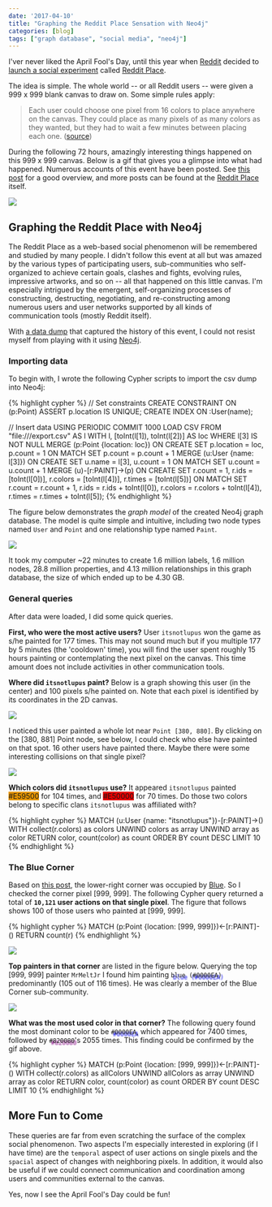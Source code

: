 ```yaml
---
date: '2017-04-10'
title: "Graphing the Reddit Place Sensation with Neo4j"
categories: [blog]
tags: ["graph database", "social media", "neo4j"]
---
```


<!-- image: /assets/article_images/ajWiAYi.png -->

I'ver never liked the April Fool's Day, until this year when [Reddit](https://www.reddit.com/) decided to [launch a social experiment](https://www.reddit.com/r/announcements/comments/62mesr/place/) called [Reddit Place](https://www.reddit.com/r/place/).

The idea is simple. The whole world -- or all Reddit users -- were given a 999 x 999 blank canvas to draw on. Some simple rules apply:

> Each user could choose one pixel from 16 colors to place anywhere on the canvas. They could place as many pixels of as many colors as they wanted, but they had to wait a few minutes between placing each one. ([source](http://sudoscript.com/reddit-place/))

During the following 72 hours, amazingly interesting things happened on this 999 x 999 canvas. Below is a gif that gives you a glimpse into what had happened. Numerous accounts of this event have been posted. See [this post](http://sudoscript.com/reddit-place/) for a good overview, and more posts can be found at the [Reddit Place](https://www.reddit.com/r/place) itself.

![](https://i.redd.it/5p68ukzkwdpy.gif)

## Graphing the Reddit Place with Neo4j

The Reddit Place as a web-based social phenomenon will be remembered and studied by many people. I didn't follow this event at all but was amazed by the various types of participating users, sub-communities who self-organized to achieve certain goals, clashes and fights, evolving rules, impressive artworks, and so on -- all that happened on this little canvas. I'm especially intrigued by the emergent, self-organizing processes of constructing, destructing, negotiating, and re-constructing among numerous users and user networks supported by all kinds of communication tools (mostly Reddit itself).

With [a data dump](https://www.reddit.com/r/PlaceDevs/comments/637ynq/a_datadump_but_from_a_different_scraper/) that captured the history of this event, I could not resist myself from playing with it using [Neo4j](https://neo4j.com/).

### Importing data

To begin with, I wrote the following Cypher scripts to import the csv dump into Neo4j:

{% highlight cypher %}
// Set constraints
CREATE CONSTRAINT ON (p:Point) ASSERT p.location IS UNIQUE;
CREATE INDEX ON :User(name);

// Insert data
USING PERIODIC COMMIT 1000
LOAD CSV FROM "file:///export.csv" AS l
WITH l, [toInt(l[1]), toInt(l[2])] AS loc
WHERE l[3] IS NOT NULL
MERGE (p:Point {location: loc})
  ON CREATE SET p.location = loc, p.count = 1
  ON MATCH SET p.count = p.count + 1
MERGE (u:User {name: l[3]})
  ON CREATE SET u.name = l[3], u.count = 1
  ON MATCH SET u.count = u.count + 1
MERGE (u)-[r:PAINT]->(p)
  ON CREATE SET r.count = 1, r.ids = [toInt(l[0])],
    r.colors = [toInt(l[4])], r.times = [toInt(l[5])]
  ON MATCH SET r.count = r.count + 1,
    r.ids = r.ids + toInt(l[0]),
    r.colors = r.colors + toInt(l[4]),
    r.times = r.times + toInt(l[5]);
{% endhighlight %}

The figure below demonstrates the *graph model* of the created Neo4j graph database. The model is quite simple and intuitive, including two node types named `User` and `Point` and one relationship type named `Paint`.

![](/assets/article_images/r-place-graph-model.png)

It took my computer ~22 minutes to create 1.6 million labels, 1.6 million nodes, 28.8 million properties, and 4.13 million relationships in this graph database, the size of which ended up to be 4.30 GB.

### General queries

After data were loaded, I did some quick queries.

**First, who were the most active users?** User `itsnotlupus` won the game as s/he painted for 177 times. This may not sound much but if you multiple 177 by 5 minutes (the 'cooldown' time), you will find the user spent roughly 15 hours painting or contemplating the next pixel on the canvas. This time amount does not include activities in other communication tools.

**Where did `itsnotlupus` paint?** Below is a graph showing this user (in the center) and 100 pixels s/he painted on. Note that each pixel is identified by its coordinates in the 2D canvas.

![](/assets/article_images/top-user.png)

I noticed this user painted a whole lot near `Point [380, 880]`. By clicking on the [380, 881] Point node, see below, I could check who else have painted on that spot. 16 other users have painted there. Maybe there were some interesting collisions on that single pixel?

![](/assets/article_images/top-user-clashes.png)

**Which colors did `itsnotlupus` use?** It appeared `itsnotlupus` painted <span style="background-color:#e59500">#E59500</span> for 104 times, and <span style="background-color:#e50000">#E50000</span> for 70 times. Do those two colors belong to specific clans `itsnotlupus` was affiliated with?

{% highlight cypher %}
MATCH (u:User {name: "itsnotlupus"})-[r:PAINT]->()
WITH collect(r.colors) as colors
UNWIND colors as array
UNWIND array as color
RETURN color, count(color) as count
ORDER BY count DESC LIMIT 10
{% endhighlight %}

### The Blue Corner

Based on [this post](http://sudoscript.com/reddit-place/), the lower-right corner was occupied by [Blue](https://www.reddit.com/r/BlueCorner/). So I checked the corner pixel [999, 999]. The following Cypher query returned a total of **`10,121` user actions on that single pixel**. The figure that follows shows 100 of those users who painted at [999, 999].

{% highlight cypher %}
MATCH (p:Point {location: [999, 999]})<-[r:PAINT]-()
RETURN count(r)
{% endhighlight %}

![](/assets/article_images/999x999-users.png)

**Top painters in that corner** are listed in the figure below. Querying the top [999, 999] painter `MrMeltJr` I found him painting <span style="text-shadow: 4px 4px 2px #0000EA">`blue (#0000EA)`</span> predominantly (105 out of 116 times). He was clearly a member of the Blue Corner sub-community.

![](/assets/article_images/999x999-top-users.png)

**What was the most used color in that corner?** The following query found the most dominant color to be <span style="text-shadow: 4px 4px 2px #0000EA">`#0000EA`</span>, which appeared for 7400 times, followed by <span style="text-shadow: 4px 4px 2px #820080">`#820080`</span>'s 2055 times. This finding could be confirmed by the gif above.

{% highlight cypher %}
MATCH (p:Point {location: [999, 999]})<-[r:PAINT]-()
WITH collect(r.colors) as allColors
UNWIND allColors as array
UNWIND array as color
RETURN color, count(color) as count ORDER BY count DESC LIMIT 10
{% endhighlight %}

## More Fun to Come

These queries are far from even scratching the surface of the complex social phenomenon. Two aspects I'm especially interested in exploring (if I have time) are the `temporal` aspect of user actions on single pixels and the `spacial` aspect of changes with neighboring pixels. In addition, it would also be useful if we could connect communication and coordination among users and communities external to the canvas.

Yes, now I see the April Fool's Day could be fun!

